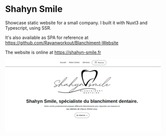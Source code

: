 # Shahyn Smile

Showcase static website for a small company. I built it with Nuxt3 and Typescript, using SSR.

It's also available as SPA for reference at https://github.com/Rayanworkout/Blanchiment-Website

The website is online at https://shahyn-smile.fr

![screenshot](shahynsmile1.png)